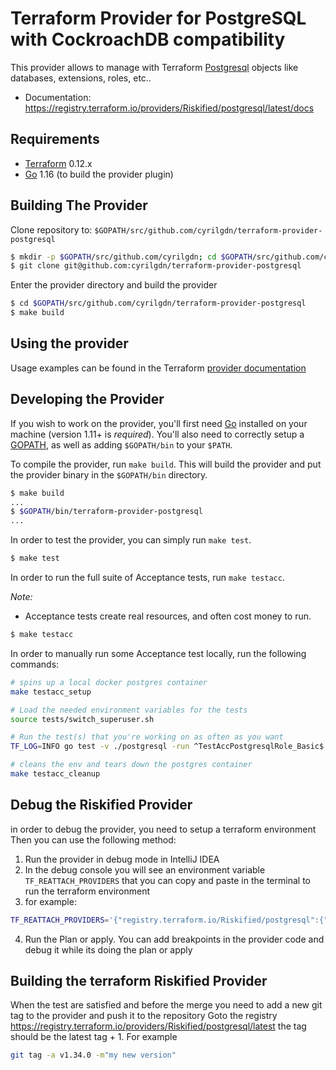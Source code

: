 Terraform Provider for PostgreSQL with CockroachDB compatibility
=================================

This provider allows to manage with Terraform [Postgresql](https://www.postgresql.org/) objects like databases, extensions, roles, etc..

- Documentation: https://registry.terraform.io/providers/Riskified/postgresql/latest/docs

Requirements
------------

-	[Terraform](https://www.terraform.io/downloads.html) 0.12.x
-	[Go](https://golang.org/doc/install) 1.16 (to build the provider plugin)

Building The Provider
---------------------

Clone repository to: `$GOPATH/src/github.com/cyrilgdn/terraform-provider-postgresql`

```sh
$ mkdir -p $GOPATH/src/github.com/cyrilgdn; cd $GOPATH/src/github.com/cyrilgdn
$ git clone git@github.com:cyrilgdn/terraform-provider-postgresql
```

Enter the provider directory and build the provider

```sh
$ cd $GOPATH/src/github.com/cyrilgdn/terraform-provider-postgresql
$ make build
```

Using the provider
----------------------

Usage examples can be found in the Terraform [provider documentation](https://www.terraform.io/docs/providers/postgresql/index.html)

Developing the Provider
---------------------------

If you wish to work on the provider, you'll first need [Go](http://www.golang.org) installed on your machine (version 1.11+ is *required*). You'll also need to correctly setup a [GOPATH](http://golang.org/doc/code.html#GOPATH), as well as adding `$GOPATH/bin` to your `$PATH`.

To compile the provider, run `make build`. This will build the provider and put the provider binary in the `$GOPATH/bin` directory.

```sh
$ make build
...
$ $GOPATH/bin/terraform-provider-postgresql
...
```

In order to test the provider, you can simply run `make test`.

```sh
$ make test
```

In order to run the full suite of Acceptance tests, run `make testacc`.

*Note:* 
- Acceptance tests create real resources, and often cost money to run.

```sh
$ make testacc
```

In order to manually run some Acceptance test locally, run the following commands:
```sh
# spins up a local docker postgres container
make testacc_setup 

# Load the needed environment variables for the tests
source tests/switch_superuser.sh

# Run the test(s) that you're working on as often as you want
TF_LOG=INFO go test -v ./postgresql -run ^TestAccPostgresqlRole_Basic$

# cleans the env and tears down the postgres container
make testacc_cleanup 
```
Debug the Riskified Provider
---------------------------
in order to debug the provider, you need to setup a terraform environment  
Then you can use the following method:
1. Run the provider in debug mode in IntelliJ IDEA
2. In the debug console you will see an environment variable `TF_REATTACH_PROVIDERS` that you can copy and paste in the terminal to run the terraform environment
3. for example:
```sh   
TF_REATTACH_PROVIDERS='{"registry.terraform.io/Riskified/postgresql":{"Protocol":"grpc","ProtocolVersion":5,"Pid":88433,"Test":true,"Addr":{"Network":"unix","String":"/var/folders/x_/1k_vq74x3bl3xx4gnv8s1kn40000gn/T/plugin1848140345"}}}'
```
4. Run the Plan or apply. You can add breakpoints in the provider code and debug it while its doing the plan or apply


Building the terraform Riskified Provider
---------------------------
When the test are satisfied and before the merge you need to add a new git tag to the provider and push it to the repository
Goto the registry https://registry.terraform.io/providers/Riskified/postgresql/latest the tag should be the latest tag + 1. 
For example
```sh
git tag -a v1.34.0 -m"my new version"
